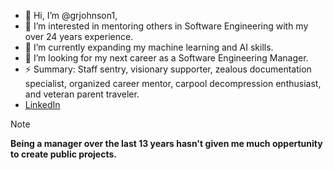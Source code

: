 - 👋 Hi, I’m @grjohnson1,
- 👀 I’m interested in mentoring others in Software Engineering with my over 24 years experience.
- 🌱 I’m currently expanding my machine learning and AI skills.
- 💞️ I’m looking for my next career as a Software Engineering Manager. 
- ⚡ Summary: Staff sentry, visionary supporter, zealous documentation specialist, organized career mentor, carpool decompression enthusiast, and veteran parent traveler.
- [LinkedIn](https://www.linkedin.com/in/gregg-johnson-3011194/)

> [!NOTE]
> **Being a manager over the last 13 years hasn't given me much oppertunity to create public projects.**

<!---
grjohnson1/grjohnson1 is a ✨ special ✨ repository because its `README.md` (this file) appears on your GitHub profile.
You can click the Preview link to take a look at your changes.
--->
